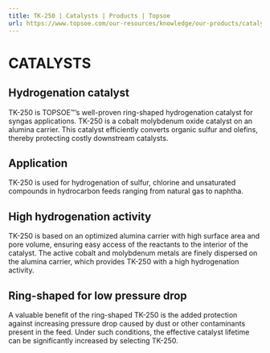 ```yaml
---
title: TK-250 | Catalysts | Products | Topsoe
url: https://www.topsoe.com/our-resources/knowledge/our-products/catalysts/tk-250#main-content
---
```


# CATALYSTS

## Hydrogenation catalyst

TK-250 is TOPSOE™’s well-proven ring-shaped hydrogenation catalyst for syngas applications. TK-250 is a cobalt molybdenum oxide catalyst on an alumina carrier. This catalyst efficiently converts organic sulfur and olefins, thereby protecting costly downstream catalysts.

## Application

TK-250 is used for hydrogenation of sulfur, chlorine and unsaturated compounds in hydrocarbon feeds ranging from natural gas to naphtha.

## High hydrogenation activity

TK-250 is based on an optimized alumina carrier with high surface area and pore volume, ensuring easy access of the reactants to the interior of the catalyst. The active cobalt and molybdenum metals are finely dispersed on the alumina carrier, which provides TK-250 with a high hydrogenation activity.

## Ring-shaped for low pressure drop

A valuable benefit of the ring-shaped TK-250 is the added protection against increasing pressure drop caused by dust or other contaminants present in the feed. Under such conditions, the effective catalyst lifetime can be significantly increased by selecting TK-250.
